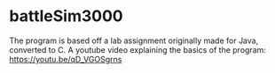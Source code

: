 # battleSim3000
The program is based off a lab assignment originally made for Java, converted to C.
A youtube video explaining the basics of the program:
https://youtu.be/qD_VGOSgrns
